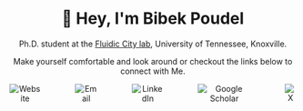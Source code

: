<h1 align="center">👋 Hey, I'm Bibek Poudel</h1>
<p align="center">Ph.D. student at the <a href="https://poudel-bibek.github.io/handler/">Fluidic City lab</a>, University of Tennessee, Knoxville.</p>
<p align="center">Make yourself comfortable and look around or checkout the links below to connect with Me.</p>

<div align="center" style="display: flex; justify-content: center; gap: 60px;">
    <a href="https://poudel-bibek.github.io/" style="text-decoration: none;"> 
        <img src="https://img.icons8.com/fluency/48/domain.png" alt="Website">
    </a>
    <a href="mailto:iambibek@me.com" style="text-decoration: none;"> 
        <img src="https://img.icons8.com/fluency/48/mail--v1.png" alt="Email">
    </a>
    <a href="https://www.linkedin.com/in/poudelbibek/" style="text-decoration: none;"> 
        <img src="https://img.icons8.com/color/48/linkedin.png" alt="LinkedIn">
    </a>
    <a href="https://scholar.google.com/citations?user=PzBn1jgAAAAJ" style="text-decoration: none;"> 
        <img src="https://img.icons8.com/color/48/google-scholar--v3.png" alt="Google Scholar"> 
    </a>
    <a href="https://scholar.google.com/citations?user=PzBn1jgAAAAJ" style="text-decoration: none;"> 
        <img src="https://img.icons8.com/ios-filled/50/twitterx--v1.png" alt="X"> 
    </a>
</div>
